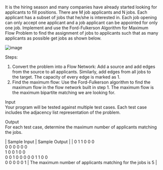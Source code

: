 It is the hiring season and many companies have already started looking for applicants to fill
positions. There are M job applicants and N jobs. Each applicant has a subset of jobs that he/she
is interested in. Each job opening can only accept one applicant and a job applicant can be
appointed for only one job. Implement and use the Ford-Fulkerson Algorithm for Maximum
Flow Problem to find the assignment of jobs to applicants such that as many applicants as
possible get jobs as shown below.

![image](https://user-images.githubusercontent.com/130581038/234332991-ea9afb89-82fe-4f2f-b6ac-bc4eea6d9763.png)

Steps:
  1. Convert the problem into a Flow Network: Add a source and add edges from the source
to all applicants. Similarly, add edges from all jobs to the target. The capacity of every
edge is marked as 1.
  2. Find the maximum flow: Use the Ford-Fulkerson algorithm to find the maximum flow in
the flow network built in step 1. The maximum flow is the maximum bipartite matching
we are looking for.

Input \
Your program will be tested against multiple test cases. Each test case includes the adjacency
list representation of the problem.

Output \
For each test case, determine the maximum number of applicants matching the jobs.

| Sample Input | Sample Output |
| 0 1 1 0 0 0 <br /> 0 0 0 0 0 0 <br /> 1 0 0 1 0 0 <br /> 0 0 1 0 0 0
0 0 1 1 0 0 <br /> 0 0 0 0 0 1 | The maximum number of applicants matching for the jobs is 5 |
